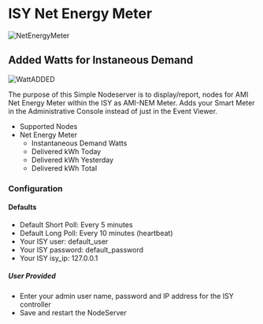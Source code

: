 
# ISY Net Energy Meter

![NetEnergyMeter](https://github.com/sjpbailey/udi-poly-ami-nem/blob/master/AMI_NEM_Poly_2.png)

## Added Watts for Instaneous Demand

![WattADDED](https://github.com/sjpbailey/udi-poly-ami-nem/blob/master/Update_Add_Watts.png)

The purpose of this Simple Nodeserver is to display/report, nodes for AMI Net Energy Meter within the ISY as AMI-NEM Meter.
Adds your Smart Meter in the Administrative Console instead of just in the Event Viewer.

* Supported Nodes
* Net Energy Meter
  * Instantaneous Demand Watts
  * Delivered kWh Today
  * Delivered kWh Yesterday
  * Delivered kWh Total

### Configuration

#### Defaults

* Default Short Poll:  Every 5 minutes
* Default Long Poll: Every 10 minutes (heartbeat)
* Your ISY user: default_user
* Your ISY password: default_password
* Your ISY isy_ip: 127.0.0.1

##### User Provided

* Enter your admin user name, password and IP address for the ISY controller
* Save and restart the NodeServer
